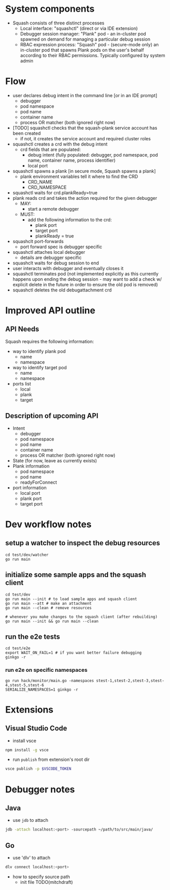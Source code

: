 # System components
- Squash consists of three distinct processes
  - Local interface: "squashctl" (direct or via IDE extension)
  - Debugger session manager: "Plank" pod - an in-cluster pod spawned on demand for managing a particular debug session
  - RBAC expression process: "Squash" pod - (secure-mode only) an in-cluster pod that spawns Plank pods on the user's behalf according to their RBAC permissions. Typically configured by system admin


# Flow
- user declares debug intent in the command line [or in an IDE prompt]
  - debugger
  - pod namespace
  - pod name
  - container name
  - process OR matcher (both ignored right now)
- [TODO] squashctl checks that the squash-plank service account has been created
  - if not, it creates the service account and required cluster roles
- squashctl creates a crd with the debug intent
  - crd fields that are populated:
    - debug intent (fully populated: debugger, pod namespace, pod name, container name, process identifier)
    - local port
- squashctl spawns a plank [in secure mode, Squash spawns a plank]
  - plank environment variables tell it where to find the CRD
    - CRD_NAME
    - CRD_NAMESPACE
- squashctl waits for crd.plankReady=true
- plank reads crd and takes the action required for the given debugger
  - MAY:
    - start a remote debugger
  - MUST:
    - add the following information to the crd:
      - plank port
      - target port
      - plankReady = true
- squashclt port-forwards
  - port forward spec is debugger specific
- squashctl attaches local debugger
  - details are debugger specific
- squashclt waits for debug session to end
- user interacts with debugger and eventually closes it
- squashctl terminates pod (not implemented explicitly as this currently happens upon ending the debug session - may want to add a check w/ explicit delete in the future in order to ensure the old pod is removed)
- squashctl deletes the old debugattachment crd

# Improved API outline

## API Needs

Squash requires the following information:

- way to identify plank pod
  - name
  - namespace
- way to identify target pod
  - name
  - namespace
- ports list
  - local
  - plank
  - target


## Description of upcoming API
- Intent
  - debugger
  - pod namespace
  - pod name
  - container name
  - process OR matcher (both ignored right now)
- State (for now, leave as currently exists)
- Plank information
  - pod namespace
  - pod name
  - readyForConnect
- port information
  - local port
  - plank port
  - target port


# Dev workflow notes

## setup a watcher to inspect the debug resources
```
cd test/dev/watcher
go run main
```

## initialize some sample apps and the squash client
```
cd test/dev
go run main --init # to load sample apps and squash client
go run main --att # make an attachment
go run main --clean # remove resources

# whenever you make changes to the squash client (after rebuilding)
go run main --init && go run main --clean
```

## run the e2e tests
```
cd test/e2e
export WAIT_ON_FAIL=1 # if you want better failure debugging
ginkgo -r
```

### run e2e on specific namespaces
```
go run hack/monitor/main.go -namespaces stest-1,stest-2,stest-3,stest-4,stest-5,stest-6
SERIALIZE_NAMESPACES=1 ginkgo -r
```


# Extensions
## Visual Studio Code
- install vsce
```bash
npm install -g vsce
```
- run `publish` from extension's root dir
```bash
vsce publish -p $VSCODE_TOKEN
```

# Debugger notes

## Java
- use `jdb` to attach
```bash
jdb -attach localhost:<port> -sourcepath ~/path/to/src/main/java/
```
## Go
- use 'dlv' to attach
```bash
dlv connect localhost:<port>
```
- how to specify source path
  - init file TODO(mitchdraft)


